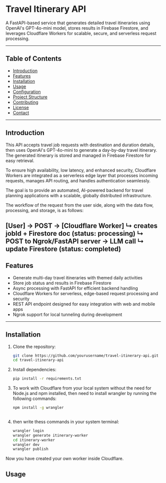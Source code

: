 # Travel Itinerary API

A FastAPI-based service that generates detailed travel itineraries using OpenAI's GPT-4o-mini model, stores results in Firebase Firestore, and leverages Cloudflare Workers for scalable, secure, and serverless request processing.

---

## Table of Contents

- [Introduction](#introduction)
- [Features](#features)
- [Installation](#installation)
- [Usage](#usage)
- [Configuration](#configuration)
- [Project Structure](#project-structure)
- [Contributing](#contributing)
- [License](#license)
- [Contact](#contact)

---

## Introduction

This API accepts travel job requests with destination and duration details, then uses OpenAI's GPT-4o-mini to generate a day-by-day travel itinerary. The generated itinerary is stored and managed in Firebase Firestore for easy retrieval.

To ensure high availability, low latency, and enhanced security, Cloudflare Workers are integrated as a serverless edge layer that processes incoming requests, manages API routing, and handles authentication seamlessly.

The goal is to provide an automated, AI-powered backend for travel planning applications with a scalable, globally distributed infrastructure.


The workflow of the request from the user side, along with the data flow, processing, and storage, is as follows:


[User] → POST → [Cloudflare Worker] 
                        ↳ creates jobId + Firestore doc (status: processing)
                        ↳ POST to Ngrok/FastAPI server → LLM call
                                                         ↳ update Firestore (status: completed)
---

## Features

- Generate multi-day travel itineraries with themed daily activities  
- Store job status and results in Firebase Firestore  
- Async processing with FastAPI for efficient backend handling  
- Cloudflare Workers for serverless, edge-based request processing and security  
- REST API endpoint designed for easy integration with web and mobile apps  
- Ngrok support for local tunneling during development  

---

## Installation

1. Clone the repository:

   ```bash
   git clone https://github.com/yourusername/travel-itinerary-api.git
   cd travel-itinerary-api

2. Install dependencies:

   ```bash
   pip install -r requirements.txt

3. To work with Cloudflare from your local system without the need for Node.js and npm installed, then need to install wrangler by running the following commands:
  
   ```bash
   npm install -g wrangler
 
4. then write thess commands in your system terminal:
   ```bash
   wrangler login
   wrangler generate itinerary-worker
   cd itinerary-worker    
   wrangler dev
   wrangler publish

Now you have created your own worker inside Cloudflare.


## Usage
